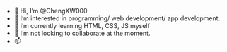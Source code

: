 - 👋 Hi, I’m @ChengXW000
- 👀 I’m interested in programming/ web development/ app development.
- 🌱 I’m currently learning HTML, CSS, JS myself
- 💞️ I’m not looking to collaborate at the moment.
- 📫  

<!---
ChengXW000/ChengXW000 is a ✨ special ✨ repository because its `README.md` (this file) appears on your GitHub profile.
You can click the Preview link to take a look at your changes.
--->
